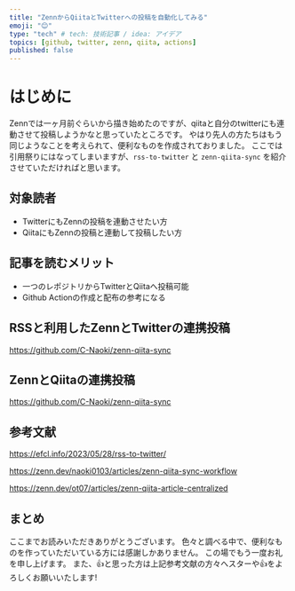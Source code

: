 ```yaml
---
title: "ZennからQiitaとTwitterへの投稿を自動化してみる"
emoji: "😊"
type: "tech" # tech: 技術記事 / idea: アイデア
topics: [github, twitter, zenn, qiita, actions]
published: false
---
```


# はじめに
Zennでは一ヶ月前ぐらいから描き始めたのですが、qiitaと自分のtwitterにも連動させて投稿しようかなと思っていたところです。
やはり先人の方たちはもう同じようなことを考えられて、便利なものを作成されておりました。
ここでは引用祭りにはなってしまいますが、`rss-to-twitter` と `zenn-qiita-sync` を紹介させていただければと思います。

## 対象読者
- TwitterにもZennの投稿を連動させたい方
- QiitaにもZennの投稿と連動して投稿したい方

## 記事を読むメリット
- 一つのレポジトリからTwitterとQiitaへ投稿可能
- Github Actionの作成と配布の参考になる

## RSSと利用したZennとTwitterの連携投稿
https://github.com/C-Naoki/zenn-qiita-sync

## ZennとQiitaの連携投稿
https://github.com/C-Naoki/zenn-qiita-sync


## 参考文献

https://efcl.info/2023/05/28/rss-to-twitter/

https://zenn.dev/naoki0103/articles/zenn-qiita-sync-workflow

https://zenn.dev/ot07/articles/zenn-qiita-article-centralized

## まとめ
ここまでお読みいただきありがとうございます。
色々と調べる中で、便利なものを作っていただいている方には感謝しかありません。
この場でもう一度お礼を申し上げます。
また、👍と思った方は上記参考文献の方々へスターや👍をよろしくお願いいたします!
